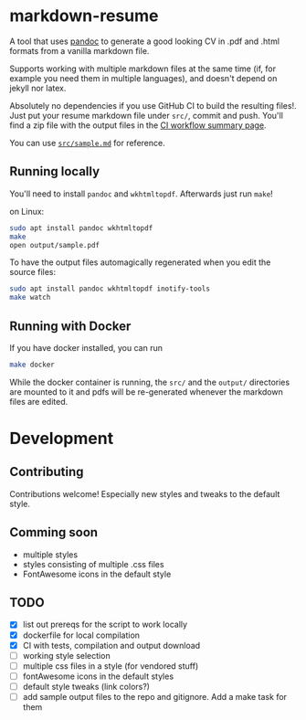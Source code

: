 # markdown-resume

A tool that uses [pandoc](https://pandoc.org/MANUAL.html#pandocs-markdown) to generate a good looking CV in .pdf and .html formats from a vanilla markdown file. 

Supports working with multiple markdown files at the same time (if, for example you need them in multiple languages), and doesn't depend on jekyll nor latex.

Absolutely no dependencies if you use GitHub CI to build the resulting files!. Just put your resume markdown file under `src/`, commit and push. You'll find a zip file with the output files in the [CI workflow summary page](https://github.com/actions/upload-artifact#where-does-the-upload-go).

You can use [`src/sample.md`](src/sample.md) for reference.

## Running locally

You'll need to install `pandoc` and `wkhtmltopdf`. Afterwards just run `make`!

on Linux:

```bash
sudo apt install pandoc wkhtmltopdf
make
open output/sample.pdf
```

To have the output files automagically regenerated when you edit the source files:

```bash
sudo apt install pandoc wkhtmltopdf inotify-tools
make watch
```

## Running with Docker

If you have docker installed, you can run

```bash
make docker
```

While the docker container is running, the `src/` and the `output/` directories are mounted to it and pdfs will be re-generated whenever the markdown files are edited.


# Development

## Contributing

Contributions welcome! Especially new styles and tweaks to the default style.


## Comming soon

- multiple styles
- styles consisting of multiple .css files
- FontAwesome icons in the default style


## TODO
- [x] list out prereqs for the script to work locally
- [x] dockerfile for local compilation
- [x] CI with tests, compilation and output download
- [ ] working style selection
- [ ] multiple css files in a style (for vendored stuff)
- [ ] fontAwesome icons in the default styles
- [ ] default style tweaks (link colors?)
- [ ] add sample output files to the repo and gitignore. Add a make task for them
